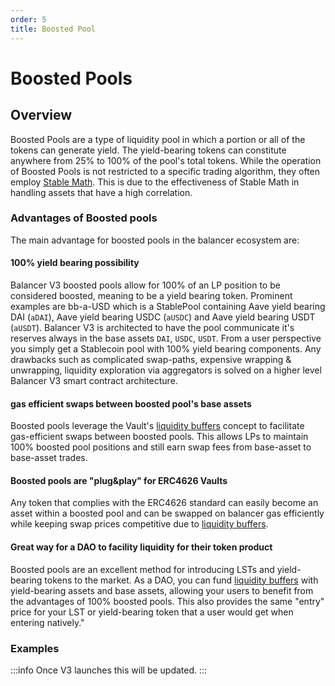```yaml
---
order: 5
title: Boosted Pool
---
```

# Boosted Pools

## Overview

Boosted Pools are a type of liquidity pool in which a portion or all of the tokens can generate yield. The yield-bearing tokens can constitute anywhere from 25% to 100% of the pool's total tokens. While the operation of Boosted Pools is not restricted to a specific trading algorithm, they often employ [Stable Math](/concepts/explore-available-balancer-pools/stable-pool/stable-math.html). This is due to the effectiveness of Stable Math in handling assets that have a high correlation.

### Advantages of Boosted pools

The main advantage for boosted pools in the balancer ecosystem are:

#### 100% yield bearing possibility
Balancer V3 boosted pools allow for 100% of an LP position to be considered boosted, meaning to be a yield bearing token. Prominent examples are bb-a-USD which is a StablePool containing Aave yield bearing DAI (`aDAI`), Aave yield bearing USDC (`aUSDC`) and Aave yield bearing USDT (`aUSDT`). Balancer V3 is architected to have the pool communicate it's reserves always in the base assets `DAI`, `USDC`, `USDT`. From a user perspective you simply get a Stablecoin pool with 100% yield bearing components. Any drawbacks such as complicated swap-paths, expensive wrapping & unwrapping, liquidity exploration via aggregators is solved on a higher level Balancer V3 smart contract architecture.

#### gas efficient swaps between boosted pool's base assets
Boosted pools leverage the Vault's [liquidity buffers](concepts/vault/buffer.html#erc4626-liquidity-buffers) concept to facilitate gas-efficient swaps between boosted pools. This allows LPs to maintain 100% boosted pool positions and still earn swap fees from base-asset to base-asset trades.

#### Boosted pools are "plug&play" for ERC4626 Vaults
Any token that complies with the ERC4626 standard can easily become an asset within a boosted pool and can be swapped on balancer gas efficiently while keeping swap prices competitive due to [liquidity buffers](concepts/vault/buffer.html#erc4626-liquidity-buffers).

#### Great way for a DAO to facility liquidity for their token product
Boosted pools are an excellent method for introducing LSTs and yield-bearing tokens to the market. As a DAO, you can fund [liquidity buffers](concepts/vault/buffer.html#erc4626-liquidity-buffers) with yield-bearing assets and base assets, allowing your users to benefit from the advantages of 100% boosted pools. This also provides the same "entry" price for your LST or yield-bearing token that a user would get when entering natively."

### Examples

:::info
Once V3 launches this will be updated.
:::